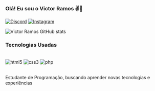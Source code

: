 ### Olá! Eu sou o Victor Ramos ✌️👋

[![Discord](https://img.shields.io/badge/Discord-7289DA?style=for-the-badge&logo=discord&logoColor=white)](https://discord.gg/EvyD4Hju)
[![Instagram](https://img.shields.io/badge/Instagram-E4405F?style=for-the-badge&logo=instagram&logoColor=white)](https://www.instagram.com/_little_victor?igsh=bTE4ank2M3R2MGxi)

![Victor Ramos GitHub stats](https://github-readme-stats.vercel.app/api?username=Ramos-Victor&show_icons=true&theme=dracula)

### Tecnologias Usadas

<div style="display: inline_block"><br>
<img align="center" alt="html5" src="https://img.shields.io/badge/HTML5-E34F26?style=for-the-badge&logo=html5&logoColor=white"/>
<img align="center" alt="css3" src="https://img.shields.io/badge/CSS3-1572B6?style=for-the-badge&logo=css3&logoColor=white"/>
<img align="center" alt="php" src="![PHP Badge](https://img.shields.io/badge/PHP-777BB4?logo=php&logoColor=fff&style=for-the-badge)"/>

</div><br>

Estudante de Programação, buscando aprender novas tecnologias e experiências
